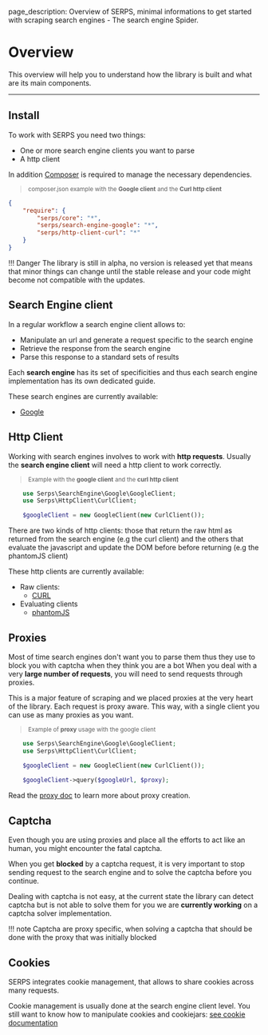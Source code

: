 page_description: Overview of SERPS, minimal informations to get started with scraping search engines - The search engine Spider.

Overview
========

This overview will help you to understand how the library is built and what are its main components.

---

Install
-------

To work with SERPS you need two things:

- One or more search engine clients you want to parse
- A http client


In addition [Composer](https://getcomposer.org/) is required to manage the necessary dependencies.

> <sub>composer.json example with the **Google client** and the **Curl http client**</sub>

```json
{
    "require": {
        "serps/core": "*",
        "serps/search-engine-google": "*",
        "serps/http-client-curl": "*"
    }
}
```

!!! Danger
    The library is still in alpha, no version is released yet that means that minor things can change until 
    the stable release and your code might become not compatible with the updates.

Search Engine client
--------------------
In a regular workflow a search engine client allows to:

- Manipulate an url and generate a request specific to the search engine
- Retrieve the response from the search engine
- Parse this response to a standard sets of results

Each **search engine** has its set of specificities and thus each search engine implementation has its own dedicated guide.

These search engines are currently available:

- [Google](search-engine/google.md)


Http Client
-----------

Working with search engines involves to work with **http requests**.
Usually the **search engine client** will need a http client to work correctly.

> <sub>Example with the **google client** and the **curl http client**</sub>

```php
    use Serps\SearchEngine\Google\GoogleClient;
    use Serps\HttpClient\CurlClient;

    $googleClient = new GoogleClient(new CurlClient());
```


There are two kinds of http clients: those that return the raw html as returned from the search engine (e.g the curl client)
and the others that evaluate the javascript and update the DOM before before returning (e.g the phantomJS client)

These http clients are currently available:

- Raw clients:
    - [CURL](http-client/curl.md)
- Evaluating clients
    - [phantomJS](http-client/phantomJS.md)


Proxies
-------

Most of time search engines don't want you to parse them thus 
they use to block you with captcha when they think you are a bot
When you deal with a very **large number of requests**, you will need to send requests
through proxies.

This is a major feature of scraping and we placed proxies at the very heart of the library. 
Each request is proxy aware. 
This way, with a single client you can use as many proxies as you want.


> <sub>Example of **proxy** usage with the google client</sub>

```php
    use Serps\SearchEngine\Google\GoogleClient;
    use Serps\HttpClient\CurlClient;

    $googleClient = new GoogleClient(new CurlClient());
    
    $googleClient->query($googleUrl, $proxy);
```
Read the [proxy doc](/proxy.md) to learn more about proxy creation.

Captcha
-------

Even though you are using proxies and place all the efforts to act like an human, you might encounter the fatal captcha.

When you get **blocked** by a captcha request, it is very important to stop sending request to the search engine and to
solve the captcha before you continue. 

Dealing with captcha is not easy, at the current state the library can detect captcha but is not able to solve them
for you we are **currently working** on a captcha solver implementation.

!!! note
    Captcha are proxy specific, when solving a captcha that should be done with the proxy that was initially blocked

Cookies
-------

SERPS integrates cookie management, that allows to share cookies across many requests.

Cookie management is usually done at the search engine client level. You still want to know
how to manipulate cookies and cookiejars: 
[see cookie documentation](/cookies.md) 
